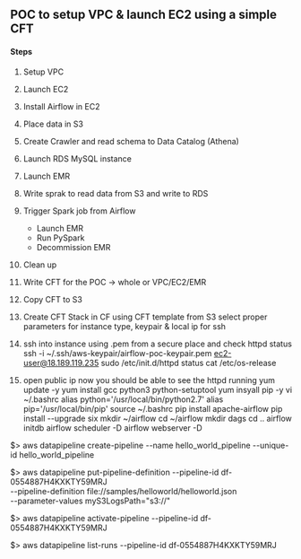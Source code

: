 ## POC to setup VPC & launch EC2 using a simple CFT ##

#### Steps ####
1. Setup VPC
2. Launch EC2
3. Install Airflow in EC2
4. Place data in S3
5. Create Crawler and read schema to Data Catalog (Athena)
6. Launch RDS MySQL instance
7. Launch EMR
8. Write sprak to read data from S3 and write to RDS
9. Trigger Spark job from Airflow
    * Launch EMR
    * Run PySpark
    * Decommission EMR
10. Clean up
11. Write CFT for the POC -> whole or VPC/EC2/EMR


1. Copy CFT to S3
2. Create CFT Stack in CF using CFT template from S3
    select proper parameters for instance type, keypair & local ip for ssh
3. ssh into instance using .pem from a secure place and check httpd status
    ssh -i ~/.ssh/aws-keypair/airflow-poc-keypair.pem ec2-user@18.189.119.235
    sudo /etc/init.d/httpd status
    cat /etc/os-release
4. open public ip now you should be able to see the httpd running
    yum update -y
    yum install gcc python3 python-setuptool
    yum insyall pip -y
    vi ~/.bashrc
    alias python='/usr/local/bin/python2.7'
    alias pip='/usr/local/bin/pip'
    source ~/.bashrc
    pip install apache-airflow
    pip install --upgrade six
    mkdir ~/airflow
    cd ~/airflow
    mkdir dags
    cd ..
    airflow initdb
    airflow scheduler -D
    airflow webserver -D
    

  $> aws datapipeline create-pipeline --name hello_world_pipeline --unique-id hello_world_pipeline
 
  $> aws datapipeline put-pipeline-definition --pipeline-id df-0554887H4KXKTY59MRJ \
  --pipeline-definition file://samples/helloworld/helloworld.json \
  --parameter-values myS3LogsPath="s3://<your s3 logging path>"
  
  $> aws datapipeline activate-pipeline --pipeline-id df-0554887H4KXKTY59MRJ
  
  $> aws datapipeline list-runs --pipeline-id df-0554887H4KXKTY59MRJ